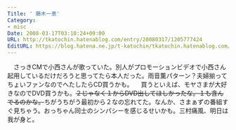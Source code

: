 ```yaml
---
Title: ' 藤木一恵'
Category:
- misc
Date: 2008-03-17T03:10:24+09:00
URL: http://tkatochin.hatenablog.com/entry/20080317/1205777424
EditURL: https://blog.hatena.ne.jp/t-katochin/tkatochin.hatenablog.com/atom/entry/6653586347154754923
---
```


　さっきCMで小西さんが歌っていた。別人がプロモーションビデオで小西さん起用しているだけだろうと思ってたら本人だった。雨音薫パターン？夫婦揃ってちょいファンなのでへたしたらCD買うかも。
　買うといえば、モヤさまが大好きなのでDVD買うかも。<del>２じゃなく１からDVD出してほしかったな。１も含んでるのかな。</del>ちがうちがう最初から２なの忘れてた。なんか、さまぁずの番組すぐ見ちゃう。おっちゃん同士のシンパシーを感じるせいかも。三村痛風、明日は我が身と。
